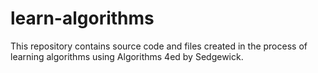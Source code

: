 # learn-algorithms
This repository contains source code and files created in the process of learning algorithms using Algorithms 4ed by Sedgewick.
